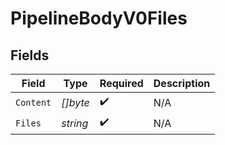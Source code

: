 # PipelineBodyV0Files


## Fields

| Field              | Type               | Required           | Description        |
| ------------------ | ------------------ | ------------------ | ------------------ |
| `Content`          | *[]byte*           | :heavy_check_mark: | N/A                |
| `Files`            | *string*           | :heavy_check_mark: | N/A                |